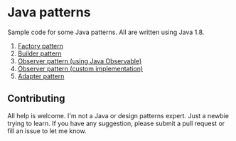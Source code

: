 # Java patterns

Sample code for some Java patterns. All are written using Java 1.8.

1. [Factory pattern](src/main/java/com/juanghurtado/javapatterns/factory/)
2. [Builder pattern](src/main/java/com/juanghurtado/javapatterns/builder/)
3. [Observer pattern (using Java Observable)](src/main/java/com/juanghurtado/javapatterns/observer/java/)
4. [Observer pattern (custom implementation)](src/main/java/com/juanghurtado/javapatterns/observer/custom/)
5. [Adapter pattern](src/main/java/com/juanghurtado/javapatterns/adapter/)

## Contributing

All help is welcome. I'm not a Java or design patterns expert. Just a newbie trying to learn. If you have any suggestion, please submit a pull request or fill an issue to let me know.
